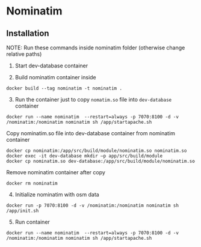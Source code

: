 # Nominatim

## Installation

NOTE: Run these commands inside nominatim folder (otherwise change relative paths)

1. Start dev-database container

2. Build nominatim container inside

`docker build --tag nominatim -t nominatim .`

3. Run the container just to copy `nomatim.so` file into `dev-database` container

`docker run --name nominatim  --restart=always -p 7070:8100 -d -v /nominatim:/nominatim nominatim sh /app/startapache.sh`

Copy nominatim.so file into dev-database container from nominatim container

```
docker cp nominatim:/app/src/build/module/nominatim.so nominatim.so
docker exec -it dev-database mkdir –p app/src/build/module
docker cp nominatim.so dev-database:/app/src/build/module/nominatim.so
```

Remove nominatim container after copy

`docker rm nominatim`

4. Initialize nominatim with osm data

`docker run -p 7070:8100 -d -v /nominatim:/nominatim nominatim sh /app/init.sh`

5. Run container

`docker run --name nominatim  --restart=always -p 7070:8100 -d -v /nominatim:/nominatim nominatim sh /app/startapache.sh`
